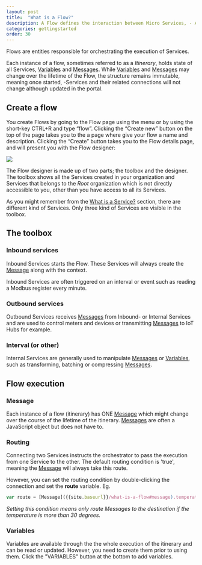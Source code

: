 ```yaml
---
layout: post
title:  "What is a Flow?"
description: A Flow defines the interaction between Micro Services, - A workflow that controls how messages gets sent from one service to another.
categories: gettingstarted
order: 30
---
```


Flows are entities responsible for orchestrating the execution of Services. 

Each instance of a flow, sometimes referred to as a *Itinerary*, holds state of all Services, [Variables]({{site.baseurl}}/what-is-a-flow#variables) and [Messages]({{site.baseurl}}/what-is-a-flow#message). While [Variables]({{site.baseurl}}/what-is-a-flow#variables) and [Messages]({{site.baseurl}}/what-is-a-flow#message) may change over the lifetime of the Flow, the structure remains immutable, meaning once started, -Services and their related connections will not change although updated in the portal.

## Create a flow
You create Flows by going to the Flow page using the menu or by using the short-key CTRL+R and type “flow”. Clicking the “Create new” button on the top of the page takes you to the a page where give your flow a name and description. Clicking the “Create” button takes you to the Flow details page, and will present you with the Flow designer:

<img src="{{site.baseurl}}/images/what-is-a-flow/1.png">

The Flow designer is made up of two parts; the toolbox and the designer. The toolbox shows all the Services created in your organization and Services that belongs to the *Root* organization which is not directly accessible to you, other than you have access to all its Services.

As you might remember from the [What is a Service?]({{site.baseurl}}/what-is-a-micro-service) section, there are different kind of Services. Only three kind of Services are visible in the toolbox.

## The toolbox

### Inbound services
Inbound Services starts the Flow. These Services will always create the [Message]({{site.baseurl}}/what-is-a-flow#message) along with the context.

Inbound Services are often triggered on an interval or event such as reading a Modbus register every minute.

### Outbound services
Outbound Services receives [Messages]({{site.baseurl}}/what-is-a-flow#message) from Inbound- or Internal Services and are used to control meters and devices or transmitting [Messages]({{site.baseurl}}/what-is-a-flow#message) to IoT Hubs for example.

### Interval (or other)
Internal Services are generally used to manipulate [Messages]({{site.baseurl}}/what-is-a-flow#message) or [Variables]({{site.baseurl}}/what-is-a-flow#variables), such as transforming, batching or compressing [Messages]({{site.baseurl}}/what-is-a-flow#message).

## Flow execution

### Message
Each instance of a flow (itinerary) has ONE [Message]({{site.baseurl}}/what-is-a-flow#message) which might change over the course of the lifetime of the itinerary. [Messages]({{site.baseurl}}/what-is-a-flow#message) are often a JavaScript object but does not have to. 

### Routing
Connecting two Services instructs the orchestrator to pass the execution from one Service to the other. The default routing condition is 'true', meaning the [Message]({{site.baseurl}}/what-is-a-flow#message) will always take this route. 

However, you can set the routing condition by double-clicking the connection and set the **route** variable. Eg.

```javascript
var route = [Message]({{site.baseurl}}/what-is-a-flow#message).temperature > 30;
```
*Setting this condition means only route Messages to the destination if the temperature is more than 30 degrees.*

### Variables
Variables are available through the the whole execution of the itinerary and can be read or updated. However, you need to create them prior to using them. Click the "VARIABLES" button at the bottom to add variables.

>